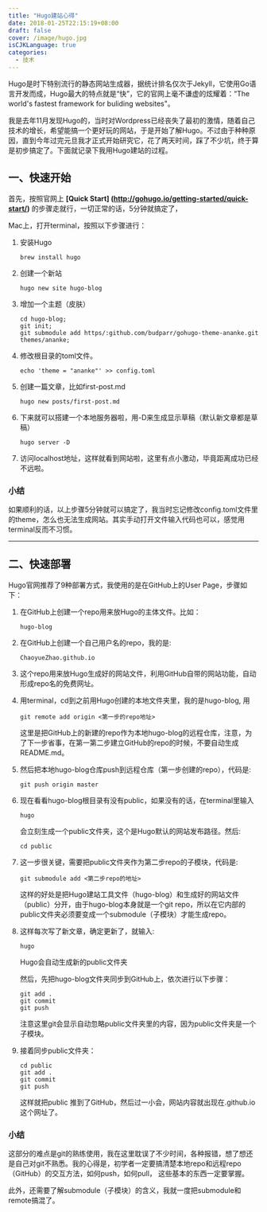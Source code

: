 ```yaml
---
title: "Hugo建站心得"
date: 2018-01-25T22:15:19+08:00
draft: false
cover: /image/hugo.jpg
isCJKLanguage: true
categories:
  - 技术
---
```


Hugo是时下特别流行的静态网站生成器，据统计排名仅次于Jekyll，它使用Go语言开发而成，Hugo最大的特点就是“快”，它的官网上毫不谦虚的炫耀着：“The world's fastest framework for buliding websites"。

我是去年11月发现Hugo的，当时对Wordpress已经丧失了最初的激情，随着自己技术的增长，希望能搞一个更好玩的网站，于是开始了解Hugo。不过由于种种原因，直到今年过完元旦我才正式开始研究它，花了两天时间，踩了不少坑，终于算是初步搞定了。下面就记录下我用Hugo建站的过程。

## 一、快速开始 ##

首先，按照官网上 **[Quick Start] (http://gohugo.io/getting-started/quick-start/)** 的步骤走就行，一切正常的话，5分钟就搞定了，

Mac上，打开terminal，按照以下步骤进行：

1. 安装Hugo

    ```
    brew install hugo
    ```

2. 创建一个新站

    ```
    hugo new site hugo-blog
    ```
 
3. 增加一个主题（皮肤）

    ```
    cd hugo-blog;
    git init;
    git submodule add https/:github.com/budparr/gohugo-theme-ananke.git themes/ananke;
    ```

4. 修改根目录的toml文件。
  
    ```
    echo 'theme = "ananke"' >> config.toml
    ```

5. 创建一篇文章，比如first-post.md

    ```
    hugo new posts/first-post.md
    ```

6. 下来就可以搭建一个本地服务器啦，用-D来生成显示草稿（默认新文章都是草稿）
 
    ```
    hugo server -D
    ```

7. 访问localhost地址，这样就看到网站啦，这里有点小激动，毕竟距离成功已经不远啦。



### 小结 ###
如果顺利的话，以上步骤5分钟就可以搞定了，我当时忘记修改config.toml文件里的theme，怎么也无法生成网站。其实手动打开文件输入代码也可以，感觉用terminal反而不习惯。


***


## 二、快速部署 ##
Hugo官网推荐了9种部署方式，我使用的是在GitHub上的User Page，步骤如下：

1.  在GitHub上创建一个repo用来放Hugo的主体文件。比如：

    ```
    hugo-blog
    ```

2. 在GitHub上创建一个自己用户名的repo，我的是:

    ```
    ChaoyueZhao.github.io
    ```
    
4. 这个repo用来放Hugo生成好的网站文件，利用GitHub自带的网站功能，自动形成repo名的免费网址。

3. 用terminal，cd到之前用Hugo创建的本地文件夹里，我的是hugo-blog, 用


    ```
    git remote add origin <第一步的repo地址>
    ```

    这里是把GitHub上的新建的repo作为本地hugo-blog的远程仓库，注意，为了下一步省事，在第一第二步建立GitHub的repo的时候，不要自动生成README.md。
  

4. 然后把本地hugo-blog仓库push到远程仓库（第一步创建的repo），代码是:


    ```
    git push origin master
     ```

5. 现在看看hugo-blog根目录有没有public，如果没有的话，在terminal里输入

     ```
     hugo
     ```
 
    会立刻生成一个public文件夹，这个是Hugo默认的网站发布路径。然后:
   
    ```
    cd public
    ```

6. 这一步很关键，需要把public文件夹作为第二步repo的子模块，代码是:

    ```
    git submodule add <第二步repo的地址>
    ```
 
     这样的好处是把Hugo建站工具文件（hugo-blog）和生成好的网站文件（public）分开，由于hugo-blog本身就是一个git repo，所以在它内部的public文件夹必须要变成一个submodule（子模块）才能生成repo。

7. 这样每次写了新文章，确定更新了，就输入:

    ```
    hugo
    ```
 
    Hugo会自动生成新的public文件夹
 
    然后，先把hugo-blog文件夹同步到GitHub上，依次进行以下步骤：
  
    ```
    git add .
    git commit
    git push
    ```
 
    注意这里git会显示自动忽略public文件夹里的内容，因为public文件夹是一个子模块。
 
8. 接着同步public文件夹：
 
    ```
    cd public
    git add .
    git commit 
    git push
    ```
 
    这样就把public 推到了GitHub，然后过一小会，网站内容就出现在<usersname>.github.io这个网址了。
 
### 小结 ###
 
这部分的难点是git的熟练使用，我在这里耽误了不少时间，各种报错，想了想还是自己对git不熟悉。我的心得是，初学者一定要搞清楚本地repo和远程repo（GitHub）的交互方法，如何push，如何pull， 这些基本的东西一定要掌握。
 
此外，还需要了解submodule（子模块）的含义，我就一度把submodule和remote搞混了。